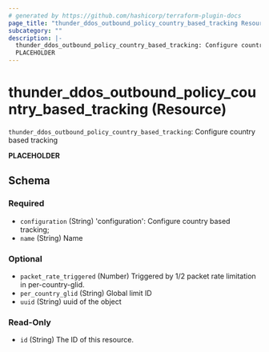 ```yaml
---
# generated by https://github.com/hashicorp/terraform-plugin-docs
page_title: "thunder_ddos_outbound_policy_country_based_tracking Resource - terraform-provider-thunder"
subcategory: ""
description: |-
  thunder_ddos_outbound_policy_country_based_tracking: Configure country based tracking
  PLACEHOLDER
---
```


# thunder_ddos_outbound_policy_country_based_tracking (Resource)

`thunder_ddos_outbound_policy_country_based_tracking`: Configure country based tracking

__PLACEHOLDER__



<!-- schema generated by tfplugindocs -->
## Schema

### Required

- `configuration` (String) 'configuration': Configure country based tracking;
- `name` (String) Name

### Optional

- `packet_rate_triggered` (Number) Triggered by 1/2 packet rate limitation in per-country-glid.
- `per_country_glid` (String) Global limit ID
- `uuid` (String) uuid of the object

### Read-Only

- `id` (String) The ID of this resource.


